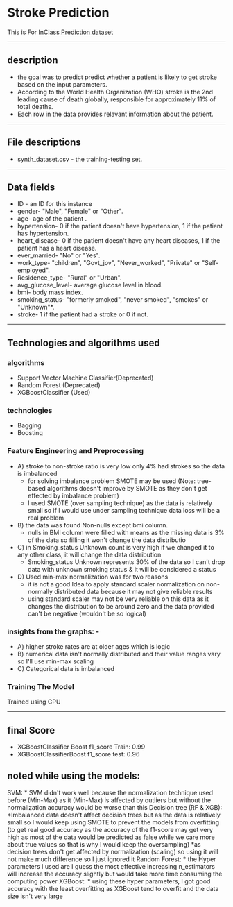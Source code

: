 # Stroke Prediction

This is For [InClass Prediction dataset](https://www.kaggle.com/datasets/fedesoriano/stroke-prediction-dataset)

---

## description 
- the goal was to predict predict  whether a patient is likely to get stroke based on the input parameters.
- According to the World Health Organization (WHO) stroke is the 2nd leading cause of death globally, responsible for approximately 11% of total deaths. 
- Each row in the data provides relavant information about the patient.
- ---


## File descriptions
- synth_dataset.csv - the training-testing set.

---

## Data fields
* ID - an ID for this instance
* gender- "Male", "Female" or "Other".
* age- age of the patient .
* hypertension- 0 if the patient doesn't have hypertension, 1 if the patient has hypertension.
* heart_disease- 0 if the patient doesn't have any heart diseases, 1 if the patient has a heart disease.
* ever_married- "No" or "Yes".
* work_type- "children", "Govt_jov", "Never_worked", "Private" or "Self-employed".
* Residence_type- "Rural" or "Urban".
* avg_glucose_level- average glucose level in blood.
* bmi- body mass index.
* smoking_status- "formerly smoked", "never smoked", "smokes" or "Unknown"*.
* stroke- 1 if the patient had a stroke or 0 if not.



---


## Technologies and algorithms used

### algorithms

* Support Vector Machine Classifier(Deprecated)
* Random Forest (Deprecated)
* XGBoostClassifier (Used)
### technologies

* Bagging
* Boosting
### Feature Engineering and Preprocessing 

* A) stroke to non-stroke ratio is very low only 4% had strokes so the data is imbalanced
	* for solving imbalance problem SMOTE may be used (Note: tree-based algorithms doesn't improve by SMOTE as they don't get effected by imbalance problem)
	* I used SMOTE (over sampling technique) as the data is relatively small so if I would use under sampling technique data loss will be a real problem
* B) the data was found Non-nulls except bmi column.
	* nulls in BMI column were filled with means as the missing data is 3% of the data so filling it won't change the data distributio
* C) in Smoking_status Unknown count is very high if we changed it to any other class, it will change the data distribution
  * Smoking_status Unknown represents 30% of the data so I can't drop data with unknown smoking status & it will be considered a status
* D) Used min-max normalization was for two reasons
	* it is not a good Idea to apply standard scaler normalization on non-normally distributed data because it may not give reliable results
	* using standard scaler may not be very reliable on this data as it changes the distribution to be around zero and the data provided can't be negative (wouldn't be so logical)
  
### insights from the graphs: -
* A) higher stroke rates are at older ages which is logic
* B) numerical data isn't normally distributed and their value ranges vary so I'll use min-max scaling
* C) Categorical data is imbalanced
 
 
 
 
### Training The Model

Trained using  CPU


---

## final Score 

* XGBoostClassifier Boost f1_score Train:  0.99
* XGBoostClassifierBoost f1_score test:  0.96

## noted while using the models:
SVM:
	* SVM didn't work well because the normalization technique used before (Min-Max) as it (Min-Max) is affected by outliers but without the normalization accuracy would be worse than this
Decision tree (RF & XGB):
	*Imbalanced data doesn't affect decision trees but as the data is relatively small so I would keep using SMOTE to prevent the models from overfitting (to get real good accuracy as the accuracy of the f1-score may get very high as most of the data would be predicted as false while we care more about true values so that is why I would keep the oversampling)
	*as decision trees don't get affected by normalization (scaling) so using it will not make much difference so I just ignored it
	Random Forest:
		* the Hyper parameters I used are I guess the most effective increasing n_estimators will increase the accuracy slightly but would take more time consuming the computing power
	XGBoost:
		* using these hyper parameters, I got good accuracy with the least overfitting as XGBoost tend to overfit and the data size isn't very large

